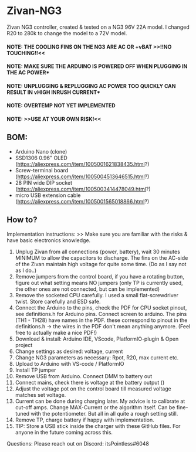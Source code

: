 # Zivan-NG3

Zivan NG3 controller, created & tested on a NG3 96V 22A model. I changed R20 to 280k to change the model to a 72V model.

#### NOTE: THE COOLING FINS ON THE NG3 ARE AC OR +vBAT >>!!NO TOUCHING!!<< 
#### NOTE: MAKE SURE THE ARDUINO IS POWERED OFF WHEN PLUGGING IN THE AC POWER*
#### NOTE: UNPLUGGING & REPLUGGING AC POWER TOO QUICKLY CAN RESULT IN vHIGH INRUSH CURRENT*
#### NOTE: OVERTEMP NOT YET IMPLEMENTED
#### NOTE: >>USE AT YOUR OWN RISK!<<


## BOM:
- Arduino Nano (clone) 
- SSD1306 0.96" OLED (https://aliexpress.com/item/1005001621838435.html?)
- Screw-terminal board (https://aliexpress.com/item/1005004513646515.html?)
- 28 PIN wide DIP socket (https://aliexpress.com/item/1005003414478049.html?)
- micro USB extension cable (https://aliexpress.com/item/1005001565018866.html?)

## How to?


Implementation instructions: >> Make sure you are familiar with the risks & have basic electronics knowledge. 

1) Unplug Zivan from all connections (power, battery), wait 30 minutes MINIMUM to allow the capacitors to discharge. The fins on the AC-side of the Zivan maintain high voltage for quite some time. (Do as I say not as I do..)
2) Remove jumpers from the control board, if you have a rotating button, figure out what setting means NO jumpers (only TP is currently used, the other ones are not connected, but can be implemented) 
3) Remove the socketed CPU carefully. I used a small flat-screwdriver twist. Store carefully and ESD safe.
4) Connect the Arduino to the pins, check the PDF for CPU socket pinout, see definitions.h for Arduino pins. Connect screen to arduino. The pins (TH1 - TH28) have names in the PDF. these correspond to pinout in the definitions.h -> the wires in the PDF don't mean anything anymore.
(Feel free to actually make a nice PDF!)
5) Download & install: Arduino IDE, VScode, PlatformIO-plugin & Open project
6) Change settings as desired: voltage, current
7) Change NG3 parameters as necessary: Rpot, R20, max current etc.
8) Upload to Arduino with VS-code / PlatformIO
9) Install TP jumper
10) Remove USB from Arduino. Connect DMM to battery out
11) Connect mains, check there is voltage at the battery output (<reminder here to not touch fins>)
12) Adjust the voltage pot on the control board till measured voltage matches set voltage.
13) Current can be done during charging later. My advice is to calibrate at cut-off amps. Change MAX-Current or the algorithm itself. Can be fine-tuned with the potentiometer. But all in all quite a rough setting still. 
14) Remove TP, charge battery if happy with implementation. 
15) TIP: Store a USB stick inside the charger with these GitHub files. For anyone in the future coming across this.

Questions: Please reach out on Discord: itsPointless#6048
